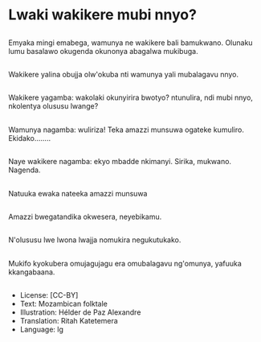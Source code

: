 # Lwaki wakikere mubi nnyo?

##
Emyaka mingi
emabega, wamunya ne
wakikere bali
bamukwano. Olunaku
lumu basalawo
okugenda okunonya
abagalwa mukibuga.

##
Wakikere yalina obujja
olw'okuba nti wamunya
yali mubalagavu nnyo.

##
Wakikere yagamba:
wakolaki okunyirira
bwotyo?
ntunulira, ndi mubi
nnyo,
nkolentya olususu
lwange?

##
Wamunya nagamba:
wuliriza! Teka amazzi
munsuwa ogateke
kumuliro.
Ekidako........

##
Naye wakikere
nagamba:
ekyo mbadde nkimanyi.
Sirika, mukwano.
Nagenda.

##
Natuuka ewaka nateeka
amazzi munsuwa

##
Amazzi bwegatandika
okwesera, neyebikamu.

##
N'olususu lwe lwona
lwajja nomukira
negukutukako.

##
Mukifo kyokubera
omujagujagu era
omubalagavu
ng'omunya, yafuuka
kkangabaana.

##
* License: [CC-BY]
* Text: Mozambican folktale
* Illustration: Hélder de Paz Alexandre
* Translation: Ritah Katetemera
* Language: lg
